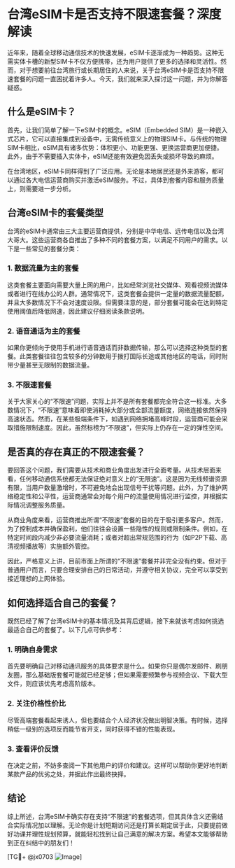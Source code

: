 # 台湾eSIM卡是否支持不限速套餐？深度解读

近年来，随着全球移动通信技术的快速发展，eSIM卡逐渐成为一种趋势。这种无需实体卡槽的新型SIM卡不仅方便携带，还为用户提供了更多的选择和灵活性。然而，对于想要前往台湾旅行或长期居住的人来说，关于台湾eSIM卡是否支持不限速套餐的问题一直困扰着许多人。今天，我们就来深入探讨这一问题，并为你解答疑惑。

## 什么是eSIM卡？

首先，让我们简单了解一下eSIM卡的概念。eSIM（Embedded SIM）是一种嵌入式芯片，它可以直接集成到设备中，无需传统意义上的物理SIM卡。与传统的物理SIM卡相比，eSIM具有诸多优势：体积更小、功能更强、更换运营商更加便捷。此外，由于不需要插入实体卡，eSIM还能有效避免因丢失或损坏导致的麻烦。

在台湾地区，eSIM卡同样得到了广泛应用。无论是本地居民还是外来游客，都可以通过各大电信运营商购买并激活eSIM服务。不过，具体到套餐内容和服务质量上，则需要进一步分析。

## 台湾eSIM卡的套餐类型

台湾的eSIM卡通常由三大主要运营商提供，分别是中华电信、远传电信以及台湾大哥大。这些运营商各自推出了多种不同的套餐方案，以满足不同用户的需求。以下是一些常见的套餐分类：

### 1. 数据流量为主的套餐
这类套餐主要面向需要大量上网的用户，比如经常浏览社交媒体、观看视频流媒体或者进行在线办公的人群。通常情况下，这类套餐会提供一定量的数据流量配额，并且大多数情况下不会对速度设限。但需要注意的是，部分套餐可能会在达到特定使用阈值后降低网速，因此建议仔细阅读条款说明。

### 2. 语音通话为主的套餐
如果你更倾向于使用手机进行语音通话而非数据传输，那么可以选择这种类型的套餐。此类套餐往往包含较多的分钟数用于拨打国际长途或其他地区的电话，同时附带少量甚至无限制的数据流量。

### 3. 不限速套餐
关于大家关心的“不限速”问题，实际上并不是所有套餐都完全符合这一标准。大多数情况下，“不限速”意味着即使消耗掉大部分或全部流量额度，网络连接依然保持高速状态。然而，在某些极端条件下，如遇到网络拥堵高峰时段，运营商可能会采取措施限制速度。因此，虽然标榜为“不限速”，但实际上仍存在一定的弹性空间。

## 是否真的存在真正的不限速套餐？

要回答这个问题，我们需要从技术和商业角度出发进行全面考量。从技术层面来看，任何移动通信系统都无法保证绝对意义上的“无限速”。这是因为无线频谱资源有限，当用户数量激增时，不可避免地会出现信号干扰等问题。此外，为了维护网络稳定性和公平性，运营商通常会对每个用户的流量使用情况进行监控，并根据实际情况调整服务质量。

从商业角度来看，运营商推出所谓“不限速”套餐的目的在于吸引更多客户。然而，为了控制成本并确保盈利，他们往往会设置一些隐性的规则或限制条件。例如，在特定时间段内减少非必要流量消耗；或者对超出常规范围的行为（如P2P下载、高清视频播放等）实施额外管控。

因此，严格意义上讲，目前市面上所谓的“不限速”套餐并非完全没有约束。但对于普通用户而言，只要合理安排自己的日常活动，并遵守相关协议，完全可以享受到接近理想的上网体验。

## 如何选择适合自己的套餐？

既然已经了解了台湾eSIM卡的基本情况及其背后逻辑，接下来就该考虑如何挑选最适合自己的套餐了。以下几点可供参考：

### 1. 明确自身需求
首先要明确自己对移动通讯服务的具体要求是什么。如果你只是偶尔发邮件、刷朋友圈，那么基础版套餐可能就已经足够；但如果需要频繁参与视频会议、下载大型文件，则应该优先考虑高阶版本。

### 2. 关注价格性价比
尽管高端套餐看起来诱人，但也要结合个人经济状况做出明智决策。有时候，选择稍低一级别的选项反而能节省开支，同时获得不错的性能表现。

### 3. 查看评价反馈
在决定之前，不妨多查阅一下其他用户的评价和建议。这样可以帮助你更好地判断某款产品的优劣之处，并据此作出最终抉择。

## 结论

综上所述，台湾eSIM卡确实存在支持“不限速”的套餐选项，但其具体含义还需结合实际情况加以理解。无论你是计划短期访问还是打算长期定居于此，只要提前做好功课并理性规划预算，就能轻松找到让自己满意的解决方案。希望本文能够帮助到正在纠结中的朋友们！

[TG💪+ @jx0703 ![Image](https://github.com/user-attachments/assets/dbca1d08-cadb-493c-b0ec-ad6f7a83f270)]